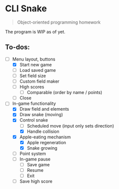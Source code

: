 # CLI Snake
> Object-oriented programming homework

The program is WIP as of yet.

## To-dos:
- [ ] Menu layout, buttons
  - [x] Start new game
  - [ ] Load saved game
  - [ ] Set field size
  - [ ] Custom field maker
  - [ ] High scores
    - [ ] Comparable (order by name / points)
  - [ ] Close
- [ ] In-game functionality
  - [x] Draw field and elements
  - [x] Draw snake (moving)
  - [x] Control snake
    - [ ] Scheduled move (input only sets direction)
    - [x] Handle collision
  - [x] Apple-eating mechanism
    - [x] Apple regeneration
    - [x] Snake growing
  - [ ] Point system
  - [ ] In-game pause
    - [ ] Save game
    - [ ] Resume
    - [ ] Exit
  - [ ] Save high score
